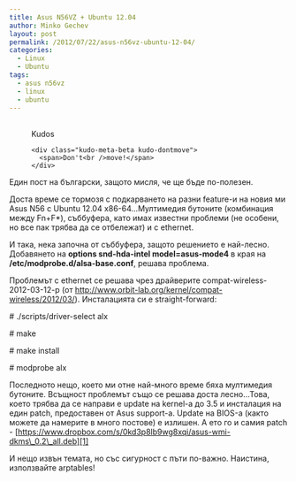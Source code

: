 ```yaml
---
title: Asus N56VZ + Ubuntu 12.04
author: Minko Gechev
layout: post
permalink: /2012/07/22/asus-n56vz-ubuntu-12-04/
categories:
  - Linux
  - Ubuntu
tags:
  - asus n56vz
  - linux
  - ubuntu
---
```

<!-- Kudos 1.1.1-->

<div class="kudo-box kudo-c_tr" style="margin:0px px 30px 30px;">
  <figure class="kudo kudoable" data-id="138"> <a class="kudo-object"> <div class="kudo-opening">
    <div class="kudo-circle">
      &nbsp;
    </div>
  </div></a> 
  
  <div class="kudo-meta kudo-meta-138">
    <div class="kudo-meta-alpha kudo-hideonhover">
      <span class="kudo-count"></span> <span class="kudo-text">Kudos</span>
    </div>
    
    <div class="kudo-meta-beta kudo-dontmove">
      <span>Don't<br />move!</span>
    </div>
  </div></figure>
</div>

Един пост на български, защото мисля, че ще бъде по-полезен.

Доста време се тормозя с подкарването на разни feature-и на новия ми Asus N56 с Ubuntu 12.04 x86-64&#8230;Мултимедия бутоните (комбинация между Fn+F*), съббуфера, като имах известни проблеми (не особени, но все пак трябва да се отбележат) и с ethernet.

И така, нека започна от съббуфера, защото решението е най-лесно. Добавянето на <strong id="internal-source-marker_0.20856572198681533">options snd-hda-intel model=asus-mode4 </strong>в края на <strong id="internal-source-marker_0.20856572198681533"> /etc/modprobe.d/<strong id="internal-source-marker_0.20856572198681533">alsa-base.conf</strong></strong>, решава проблема.

Проблемът с ethernet се решава чрез драйверите compat-wireless-2012-03-12-p (от <http://www.orbit-lab.org/kernel/compat-wireless/2012/03/>). Инсталацията си е straight-forward:

\# ./scripts/driver-select alx

\# make

\# make install

\# modprobe alx

Последното нещо, което ми отне най-много време бяха мултимедия бутоните. Всъщност проблемът също се решава доста лесно&#8230;Това, което трябва да се направи е update на kernel-а до 3.5 и инсталация на един patch, предоставен от Asus support-а. Update на BIOS-а (както можете да намерите в много постове) е излишен. А ето го и самия patch - [https://www.dropbox.com/s/0kd3p8lb9wg8xqi/asus-wmi-dkms\_0.2\_all.deb][1]

И нещо извън темата, но със сигурност с пъти по-важно. Наистина, използвайте arptables!

 [1]: https://www.dropbox.com/s/0kd3p8lb9wg8xqi/asus-wmi-dkms_0.2_all.deb